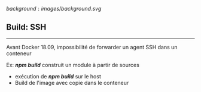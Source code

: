 $background:images/background.svg$
## Build: SSH
---
Avant Docker 18.09, impossibilité de forwarder un agent SSH dans un conteneur  

Ex: ***npm build*** construit un module à partir de sources
* exécution de ***npm build*** sur le host
* Build de l'image avec copie dans le conteneur

